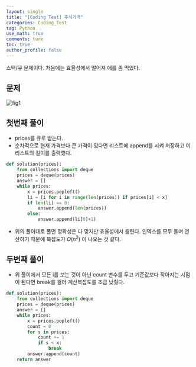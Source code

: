 ```yaml
---
layout: single
title: "[Coding Test] 주식가격"
categories: Coding_Test
tag: Python
use_math: true
comments: ture
toc: true
author_profile: false
---
```


스택/큐 문제이다. 처음에는 효율성에서 떨어져 애를 좀 먹었다.

## 문제 
![fig1]({{site.url}}/images/2023-03-24-ct16/문제설명.png)

## 첫번째 풀이
* prices를 큐로 받는다.
* 순차적으로 현재 가격보다 큰 가격이 있다면 리스트에 append를 시켜 저장하고 이 리스트의 길이를 출력했다.

```python
def solution(prices):
    from collections import deque
    prices = deque(prices)
    answer = []
    while prices:
        x = prices.popleft()
        li = [i for i in range(len(prices)) if prices[i] < x]
        if len(li) == 0:
            answer.append(len(prices))
        else:
            answer.append(li[0]+1)
```
* 위의 풀이대로 풀면 정확성은 다 맞지만 효율성에서 틀린다. 인덱스를 모두 돌며 연산하기 때문에 복잡도가 $O(n^2)$ 이 나오는 것 같다.

## 두번째 풀이
* 위 풀이에서 모든 i를 보는 것이 아닌 count 변수를 두고 기준값보다 작아지는 시점이 된다면 break를 걸어 계산복잡도를 조금 낮췄다.

```python
def solution(prices):
    from collections import deque
    prices = deque(prices)
    answer = []
    while prices:
        x = prices.popleft()
        count = 0
        for s in prices:
            count += 1
            if s < x:
                break
        answer.append(count)
    return answer
```

